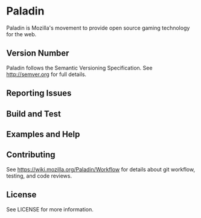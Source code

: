 # Paladin

Paladin is Mozilla's movement to provide open source gaming technology for the web.

## Version Number

Paladin follows the Semantic Versioning Specification. See http://semver.org for full details.

## Reporting Issues

## Build and Test

## Examples and Help

## Contributing

See https://wiki.mozilla.org/Paladin/Workflow for details about git workflow, testing, and code reviews.

## License

See LICENSE for more information.
